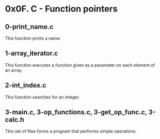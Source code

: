 # 0x0F. C - Function pointers

## 0-print_name.c

This function prints a name.

## 1-array_iterator.c

This function executes a function given as a parameter on each element of an
array.

## 2-int_index.c

This function searches for an integer.

## 3-main.c, 3-op_functions.c, 3-get_op_func.c, 3-calc.h

This set of files forms a program that performs simple operations.
